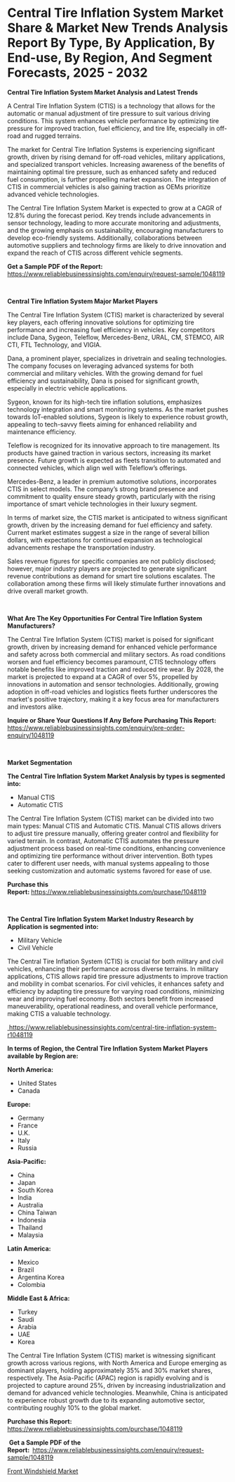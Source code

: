 <p><h1>Central Tire Inflation System Market Share & Market New Trends Analysis Report By Type, By Application, By End-use, By Region, And Segment Forecasts, 2025 - 2032</h1></p><p><strong>Central Tire Inflation System Market Analysis and Latest Trends</strong></p>
<p><p>A Central Tire Inflation System (CTIS) is a technology that allows for the automatic or manual adjustment of tire pressure to suit various driving conditions. This system enhances vehicle performance by optimizing tire pressure for improved traction, fuel efficiency, and tire life, especially in off-road and rugged terrains.</p><p>The market for Central Tire Inflation Systems is experiencing significant growth, driven by rising demand for off-road vehicles, military applications, and specialized transport vehicles. Increasing awareness of the benefits of maintaining optimal tire pressure, such as enhanced safety and reduced fuel consumption, is further propelling market expansion. The integration of CTIS in commercial vehicles is also gaining traction as OEMs prioritize advanced vehicle technologies.</p><p>The Central Tire Inflation System Market is expected to grow at a CAGR of 12.8% during the forecast period. Key trends include advancements in sensor technology, leading to more accurate monitoring and adjustments, and the growing emphasis on sustainability, encouraging manufacturers to develop eco-friendly systems. Additionally, collaborations between automotive suppliers and technology firms are likely to drive innovation and expand the reach of CTIS across different vehicle segments.</p></p>
<p><strong>Get a Sample PDF of the Report:&nbsp;</strong> <a href="https://www.reliablebusinessinsights.com/enquiry/request-sample/1048119?utm_campaign=1581&utm_medium=2&utm_source=Github&utm_content=ia&utm_term=30032025&utm_id=central-tire-inflation-system">https://www.reliablebusinessinsights.com/enquiry/request-sample/1048119</a></p>
<p>&nbsp;</p>
<p><strong>Central Tire Inflation System Major Market Players</strong></p>
<p><p>The Central Tire Inflation System (CTIS) market is characterized by several key players, each offering innovative solutions for optimizing tire performance and increasing fuel efficiency in vehicles. Key competitors include Dana, Sygeon, Teleflow, Mercedes-Benz, URAL, CM, STEMCO, AIR CTI, FTL Technology, and VIGIA.</p><p>Dana, a prominent player, specializes in drivetrain and sealing technologies. The company focuses on leveraging advanced systems for both commercial and military vehicles. With the growing demand for fuel efficiency and sustainability, Dana is poised for significant growth, especially in electric vehicle applications.</p><p>Sygeon, known for its high-tech tire inflation solutions, emphasizes technology integration and smart monitoring systems. As the market pushes towards IoT-enabled solutions, Sygeon is likely to experience robust growth, appealing to tech-savvy fleets aiming for enhanced reliability and maintenance efficiency.</p><p>Teleflow is recognized for its innovative approach to tire management. Its products have gained traction in various sectors, increasing its market presence. Future growth is expected as fleets transition to automated and connected vehicles, which align well with Teleflow’s offerings.</p><p>Mercedes-Benz, a leader in premium automotive solutions, incorporates CTIS in select models. The company’s strong brand presence and commitment to quality ensure steady growth, particularly with the rising importance of smart vehicle technologies in their luxury segment.</p><p>In terms of market size, the CTIS market is anticipated to witness significant growth, driven by the increasing demand for fuel efficiency and safety. Current market estimates suggest a size in the range of several billion dollars, with expectations for continued expansion as technological advancements reshape the transportation industry.</p><p>Sales revenue figures for specific companies are not publicly disclosed; however, major industry players are projected to generate significant revenue contributions as demand for smart tire solutions escalates. The collaboration among these firms will likely stimulate further innovations and drive overall market growth.</p></p>
<p>&nbsp;</p>
<p><strong>What Are The Key Opportunities For Central Tire Inflation System Manufacturers?</strong></p>
<p><p>The Central Tire Inflation System (CTIS) market is poised for significant growth, driven by increasing demand for enhanced vehicle performance and safety across both commercial and military sectors. As road conditions worsen and fuel efficiency becomes paramount, CTIS technology offers notable benefits like improved traction and reduced tire wear. By 2028, the market is projected to expand at a CAGR of over 5%, propelled by innovations in automation and sensor technologies. Additionally, growing adoption in off-road vehicles and logistics fleets further underscores the market's positive trajectory, making it a key focus area for manufacturers and investors alike.</p></p>
<p><strong>Inquire or Share Your Questions If Any Before Purchasing This Report:</strong> <a href="https://www.reliablebusinessinsights.com/enquiry/pre-order-enquiry/1048119?utm_campaign=1581&utm_medium=2&utm_source=Github&utm_content=ia&utm_term=30032025&utm_id=central-tire-inflation-system">https://www.reliablebusinessinsights.com/enquiry/pre-order-enquiry/1048119</a></p>
<p>&nbsp;</p>
<p><strong>Market Segmentation</strong></p>
<p><strong>The Central Tire Inflation System Market Analysis by types is segmented into:</strong></p>
<p><ul><li>Manual CTIS</li><li>Automatic CTIS</li></ul></p>
<p><p>The Central Tire Inflation System (CTIS) market can be divided into two main types: Manual CTIS and Automatic CTIS. Manual CTIS allows drivers to adjust tire pressure manually, offering greater control and flexibility for varied terrain. In contrast, Automatic CTIS automates the pressure adjustment process based on real-time conditions, enhancing convenience and optimizing tire performance without driver intervention. Both types cater to different user needs, with manual systems appealing to those seeking customization and automatic systems favored for ease of use.</p></p>
<p><strong>Purchase this Report:&nbsp;</strong><a href="https://www.reliablebusinessinsights.com/purchase/1048119?utm_campaign=1581&utm_medium=2&utm_source=Github&utm_content=ia&utm_term=30032025&utm_id=central-tire-inflation-system">https://www.reliablebusinessinsights.com/purchase/1048119</a></p>
<p>&nbsp;</p>
<p><strong>The Central Tire Inflation System Market Industry Research by Application is segmented into:</strong></p>
<p><ul><li>Military Vehicle</li><li>Civil Vehicle</li></ul></p>
<p><p>The Central Tire Inflation System (CTIS) is crucial for both military and civil vehicles, enhancing their performance across diverse terrains. In military applications, CTIS allows rapid tire pressure adjustments to improve traction and mobility in combat scenarios. For civil vehicles, it enhances safety and efficiency by adapting tire pressure for varying road conditions, minimizing wear and improving fuel economy. Both sectors benefit from increased maneuverability, operational readiness, and overall vehicle performance, making CTIS a valuable technology.</p></p>
<p><a href="https://www.reliablebusinessinsights.com/central-tire-inflation-system-r1048119?utm_campaign=1581&utm_medium=2&utm_source=Github&utm_content=ia&utm_term=30032025&utm_id=central-tire-inflation-system">&nbsp;https://www.reliablebusinessinsights.com/central-tire-inflation-system-r1048119</a></p>
<p><strong>In terms of Region, the Central Tire Inflation System Market Players available by Region are:</strong></p>
<p>
    <p> <strong> North America: </strong>
        <ul>
            <li>United States</li>
            <li>Canada</li>
        </ul>
        </p> 
    <p> <strong> Europe: </strong>
        <ul>
            <li>Germany</li>
            <li>France</li>
            <li>U.K.</li>
            <li>Italy</li>
            <li>Russia</li>
        </ul>
        </p> 
    <p> <strong> Asia-Pacific: </strong>
        <ul>
            <li>China</li>
            <li>Japan</li>
            <li>South Korea</li>
            <li>India</li>
            <li>Australia</li>
            <li>China Taiwan</li>
            <li>Indonesia</li>
            <li>Thailand</li>
            <li>Malaysia</li>
        </ul>
        </p> 
    <p> <strong> Latin America: </strong>
        <ul>
            <li>Mexico</li>
            <li>Brazil</li>
            <li>Argentina Korea</li>
            <li>Colombia</li>
        </ul>
        </p> 
    <p> <strong> Middle East & Africa: </strong>
        <ul>
            <li>Turkey</li>
            <li>Saudi</li>
            <li>Arabia</li>
            <li>UAE</li>
            <li>Korea</li>
        </ul>
    </p>
    </p>
<p><p>The Central Tire Inflation System (CTIS) market is witnessing significant growth across various regions, with North America and Europe emerging as dominant players, holding approximately 35% and 30% market shares, respectively. The Asia-Pacific (APAC) region is rapidly evolving and is projected to capture around 25%, driven by increasing industrialization and demand for advanced vehicle technologies. Meanwhile, China is anticipated to experience robust growth due to its expanding automotive sector, contributing roughly 10% to the global market.</p></p>
<p><strong>Purchase this Report: </strong><a href="https://www.reliablebusinessinsights.com/purchase/1048119?utm_campaign=1581&utm_medium=2&utm_source=Github&utm_content=ia&utm_term=30032025&utm_id=central-tire-inflation-system">https://www.reliablebusinessinsights.com/purchase/1048119</a></p>
<p>&nbsp;<strong>Get a Sample PDF of the Report:&nbsp;&nbsp;</strong><a href="https://www.reliablebusinessinsights.com/enquiry/request-sample/1048119?utm_campaign=1581&utm_medium=2&utm_source=Github&utm_content=ia&utm_term=30032025&utm_id=central-tire-inflation-system">https://www.reliablebusinessinsights.com/enquiry/request-sample/1048119</a></p>
<p><strong></strong></p>
<p><p><a href="https://github.com/ryanbell8967/Market-Research-Report-List-1/blob/main/front-windshield-market.md?utm_campaign=1581&utm_medium=2&utm_source=Github&utm_content=ia&utm_term=30032025&utm_id=central-tire-inflation-system">Front Windshield Market</a></p></p>